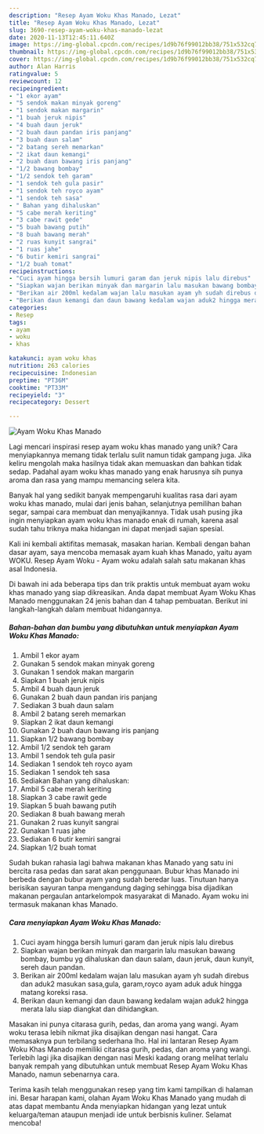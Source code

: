 ```yaml
---
description: "Resep Ayam Woku Khas Manado, Lezat"
title: "Resep Ayam Woku Khas Manado, Lezat"
slug: 3690-resep-ayam-woku-khas-manado-lezat
date: 2020-11-13T12:45:11.640Z
image: https://img-global.cpcdn.com/recipes/1d9b76f99012bb38/751x532cq70/ayam-woku-khas-manado-foto-resep-utama.jpg
thumbnail: https://img-global.cpcdn.com/recipes/1d9b76f99012bb38/751x532cq70/ayam-woku-khas-manado-foto-resep-utama.jpg
cover: https://img-global.cpcdn.com/recipes/1d9b76f99012bb38/751x532cq70/ayam-woku-khas-manado-foto-resep-utama.jpg
author: Alan Harris
ratingvalue: 5
reviewcount: 12
recipeingredient:
- "1 ekor ayam"
- "5 sendok makan minyak goreng"
- "1 sendok makan margarin"
- "1 buah jeruk nipis"
- "4 buah daun jeruk"
- "2 buah daun pandan iris panjang"
- "3 buah daun salam"
- "2 batang sereh memarkan"
- "2 ikat daun kemangi"
- "2 buah daun bawang iris panjang"
- "1/2 bawang bombay"
- "1/2 sendok teh garam"
- "1 sendok teh gula pasir"
- "1 sendok teh royco ayam"
- "1 sendok teh sasa"
- " Bahan yang dihaluskan"
- "5 cabe merah keriting"
- "3 cabe rawit gede"
- "5 buah bawang putih"
- "8 buah bawang merah"
- "2 ruas kunyit sangrai"
- "1 ruas jahe"
- "6 butir kemiri sangrai"
- "1/2 buah tomat"
recipeinstructions:
- "Cuci ayam hingga bersih lumuri garam dan jeruk nipis lalu direbus"
- "Siapkan wajan berikan minyak dan margarin lalu masukan bawang bombay, bumbu yg dihaluskan dan daun salam, daun jeruk, daun kunyit, sereh daun pandan."
- "Berikan air 200ml kedalam wajan lalu masukan ayam yh sudah direbus dan aduk2 masukan sasa,gula, garam,royco ayam aduk aduk hingga matang koreksi rasa."
- "Berikan daun kemangi dan daun bawang kedalam wajan aduk2 hingga merata lalu siap diangkat dan dihidangkan."
categories:
- Resep
tags:
- ayam
- woku
- khas

katakunci: ayam woku khas 
nutrition: 263 calories
recipecuisine: Indonesian
preptime: "PT36M"
cooktime: "PT33M"
recipeyield: "3"
recipecategory: Dessert

---
```



![Ayam Woku Khas Manado](https://img-global.cpcdn.com/recipes/1d9b76f99012bb38/751x532cq70/ayam-woku-khas-manado-foto-resep-utama.jpg)

Lagi mencari inspirasi resep ayam woku khas manado yang unik? Cara menyiapkannya memang tidak terlalu sulit namun tidak gampang juga. Jika keliru mengolah maka hasilnya tidak akan memuaskan dan bahkan tidak sedap. Padahal ayam woku khas manado yang enak harusnya sih punya aroma dan rasa yang mampu memancing selera kita.

Banyak hal yang sedikit banyak mempengaruhi kualitas rasa dari ayam woku khas manado, mulai dari jenis bahan, selanjutnya pemilihan bahan segar, sampai cara membuat dan menyajikannya. Tidak usah pusing jika ingin menyiapkan ayam woku khas manado enak di rumah, karena asal sudah tahu triknya maka hidangan ini dapat menjadi sajian spesial.

Kali ini kembali aktifitas memasak, masakan harian. Kembali dengan bahan dasar ayam, saya mencoba memasak ayam kuah khas Manado, yaitu ayam WOKU. Resep Ayam Woku - Ayam woku adalah salah satu makanan khas asal Indonesia.


Di bawah ini ada beberapa tips dan trik praktis untuk membuat ayam woku khas manado yang siap dikreasikan. Anda dapat membuat Ayam Woku Khas Manado menggunakan 24 jenis bahan dan 4 tahap pembuatan. Berikut ini langkah-langkah dalam membuat hidangannya.

<!--inarticleads1-->

##### Bahan-bahan dan bumbu yang dibutuhkan untuk menyiapkan Ayam Woku Khas Manado:

1. Ambil 1 ekor ayam
1. Gunakan 5 sendok makan minyak goreng
1. Gunakan 1 sendok makan margarin
1. Siapkan 1 buah jeruk nipis
1. Ambil 4 buah daun jeruk
1. Gunakan 2 buah daun pandan iris panjang
1. Sediakan 3 buah daun salam
1. Ambil 2 batang sereh memarkan
1. Siapkan 2 ikat daun kemangi
1. Gunakan 2 buah daun bawang iris panjang
1. Siapkan 1/2 bawang bombay
1. Ambil 1/2 sendok teh garam
1. Ambil 1 sendok teh gula pasir
1. Sediakan 1 sendok teh royco ayam
1. Sediakan 1 sendok teh sasa
1. Sediakan  Bahan yang dihaluskan:
1. Ambil 5 cabe merah keriting
1. Siapkan 3 cabe rawit gede
1. Siapkan 5 buah bawang putih
1. Sediakan 8 buah bawang merah
1. Gunakan 2 ruas kunyit sangrai
1. Gunakan 1 ruas jahe
1. Sediakan 6 butir kemiri sangrai
1. Siapkan 1/2 buah tomat


Sudah bukan rahasia lagi bahwa makanan khas Manado yang satu ini bercita rasa pedas dan sarat akan penggunaan. Bubur khas Manado ini berbeda dengan bubur ayam yang sudah beredar luas. Tinutuan hanya berisikan sayuran tanpa mengandung daging sehingga bisa dijadikan makanan pergaulan antarkelompok masyarakat di Manado. Ayam woku ini termasuk makanan khas Manado. 

<!--inarticleads2-->

##### Cara menyiapkan Ayam Woku Khas Manado:

1. Cuci ayam hingga bersih lumuri garam dan jeruk nipis lalu direbus
1. Siapkan wajan berikan minyak dan margarin lalu masukan bawang bombay, bumbu yg dihaluskan dan daun salam, daun jeruk, daun kunyit, sereh daun pandan.
1. Berikan air 200ml kedalam wajan lalu masukan ayam yh sudah direbus dan aduk2 masukan sasa,gula, garam,royco ayam aduk aduk hingga matang koreksi rasa.
1. Berikan daun kemangi dan daun bawang kedalam wajan aduk2 hingga merata lalu siap diangkat dan dihidangkan.


Masakan ini punya citarasa gurih, pedas, dan aroma yang wangi. Ayam woku terasa lebih nikmat jika disajikan dengan nasi hangat. Cara memasaknya pun terbilang sederhana lho. Hal ini lantaran Resep Ayam Woku Khas Manado memiliki citarasa gurih, pedas, dan aroma yang wangi. Terlebih lagi jika disajikan dengan nasi Meski kadang orang melihat terlalu banyak rempah yang dibutuhkan untuk membuat Resep Ayam Woku Khas Manado, namun sebenarnya cara. 

Terima kasih telah menggunakan resep yang tim kami tampilkan di halaman ini. Besar harapan kami, olahan Ayam Woku Khas Manado yang mudah di atas dapat membantu Anda menyiapkan hidangan yang lezat untuk keluarga/teman ataupun menjadi ide untuk berbisnis kuliner. Selamat mencoba!
